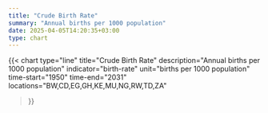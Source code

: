 ```yaml
---
title: "Crude Birth Rate"
summary: "Annual births per 1000 population"
date: 2025-04-05T14:20:35+03:00
type: chart
---
```


{{< chart
    type="line"
    title="Crude Birth Rate"
    description="Annual births per 1000 population"
    indicator="birth-rate"
    unit="births per 1000 population"
    time-start="1950"
    time-end="2031"
    locations="BW,CD,EG,GH,KE,MU,NG,RW,TD,ZA"
>}}
